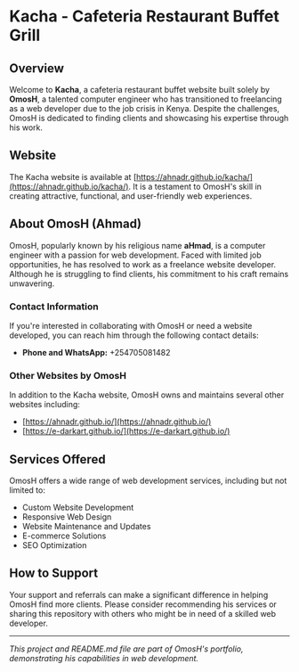 # Kacha - Cafeteria Restaurant Buffet Grill

## Overview
Welcome to **Kacha**, a cafeteria restaurant buffet website built solely by **OmosH**, a talented computer engineer who has transitioned to freelancing as a web developer due to the job crisis in Kenya. Despite the challenges, OmosH is dedicated to finding clients and showcasing his expertise through his work.

## Website
The Kacha website is available at [https://ahnadr.github.io/kacha/](https://ahnadr.github.io/kacha/). It is a testament to OmosH's skill in creating attractive, functional, and user-friendly web experiences.

## About OmosH (Ahmad)
OmosH, popularly known by his religious name **aHmad**, is a computer engineer with a passion for web development. Faced with limited job opportunities, he has resolved to work as a freelance website developer. Although he is struggling to find clients, his commitment to his craft remains unwavering.

### Contact Information
If you're interested in collaborating with OmosH or need a website developed, you can reach him through the following contact details:
- **Phone and WhatsApp:** +254705081482

### Other Websites by OmosH
In addition to the Kacha website, OmosH owns and maintains several other websites including:
- [https://ahnadr.github.io/](https://ahnadr.github.io/)
- [https://e-darkart.github.io/](https://e-darkart.github.io/)

## Services Offered
OmosH offers a wide range of web development services, including but not limited to:
- Custom Website Development
- Responsive Web Design
- Website Maintenance and Updates
- E-commerce Solutions
- SEO Optimization

## How to Support
Your support and referrals can make a significant difference in helping OmosH find more clients. Please consider recommending his services or sharing this repository with others who might be in need of a skilled web developer.

---

*This project and README.md file are part of OmosH's portfolio, demonstrating his capabilities in web development.*

